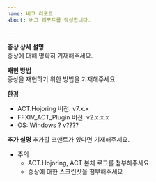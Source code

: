 ```yaml
---
name: 버그 리포트
about: 버그 리포트를 작성합니다.

---
```


**증상 상세 설명**  
증상에 대해 명확히 기재해주세요.

**재현 방법**  
증상을 재현하기 위한 방법을 기재해주세요.

**환경**
- ACT.Hojoring 버전: v7.x.x
- FFXIV_ACT_Plugin 버전: v2.x.x.x
- OS: Windows ? v????

**추가 설명**
추가할 코맨트가 있다면 기재해주세요.

* 주의
    * ACT.Hojoring, ACT 본체 로그를 첨부해주세요
    * 증상에 대한 스크린샷을 첨부해주세요
